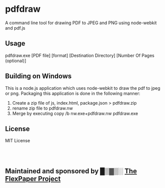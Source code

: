 pdfdraw
=======

A command line tool for drawing PDF to JPEG and PNG using node-webkit and pdf.js

Usage
-----
pdfdraw.exe [PDF file] [format] [Destination Directory] [Number Of Pages (optional)]

Building on Windows
-------------------
This is a node.js application which uses node-webkit to draw the pdf to jpeg or png. Packaging this application is done in the following manner:

1) Create a zip file of js, index.html, package.json > pdfdraw.zip<br/>
2) rename zip file to pdfdraw.nw<br/>
3) Merge by executing copy /b nw.exe+pdfdraw.nw pdfdraw.exe<br/>

License
-------------------
MIT License

<br/><br/>

<b>Maintained and sponsored by █▒▓▒░ <a href="http://flexpaper.devaldi.com/">The FlexPaper Project</a></b>
---------------
